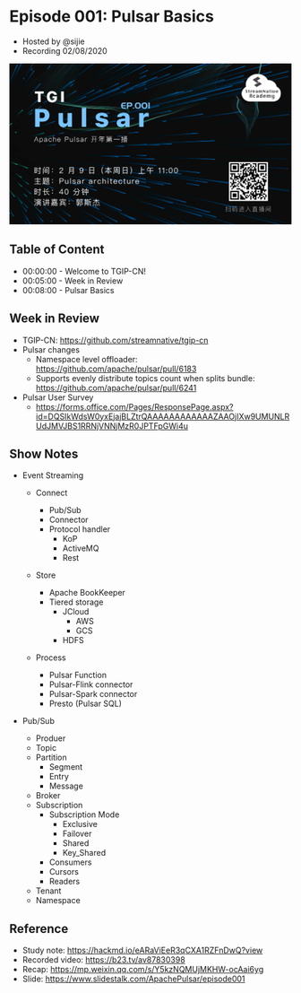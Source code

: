 # Episode 001: Pulsar Basics

- Hosted by @sijie
- Recording 02/08/2020

![](/image/001-promotion.png)

## Table of Content

- 00:00:00 - Welcome to TGIP-CN!
- 00:05:00 - Week in Review
- 00:08:00 - Pulsar Basics

## Week in Review

- TGIP-CN: https://github.com/streamnative/tgip-cn
- Pulsar changes
    - Namespace level offloader: https://github.com/apache/pulsar/pull/6183
    - Supports evenly distribute topics count when splits bundle: https://github.com/apache/pulsar/pull/6241
- Pulsar User Survey
    - https://forms.office.com/Pages/ResponsePage.aspx?id=DQSIkWdsW0yxEjajBLZtrQAAAAAAAAAAAAZAAOjIXw9UMUNLRUdJMVJBS1RRNjVNNjMzR0JPTFpGWi4u

## Show Notes

- Event Streaming
    - Connect
        - Pub/Sub
        - Connector
        - Protocol handler
            - KoP
            - ActiveMQ
            - Rest
    - Store
        - Apache BookKeeper
        - Tiered storage
            - JCloud
                - AWS
                - GCS
            - HDFS

    - Process
        - Pulsar Function
        - Pulsar-Flink connector
        - Pulsar-Spark connector
        - Presto (Pulsar SQL)

- Pub/Sub
    - Produer
    - Topic
    - Partition
        - Segment
        - Entry
        - Message
    - Broker
    - Subscription
        - Subscription Mode
            - Exclusive
            - Failover
            - Shared
            - Key_Shared
        - Consumers
        - Cursors
        - Readers
    - Tenant
    - Namespace

## Reference 

- Study note: https://hackmd.io/eARaViEeR3qCXA1RZFnDwQ?view
- Recorded video: https://b23.tv/av87830398
- Recap: https://mp.weixin.qq.com/s/Y5kzNQMUjMKHW-ocAai6yg
- Slide: https://www.slidestalk.com/ApachePulsar/episode001


